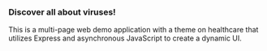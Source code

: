 <h3>Discover all about viruses!</h3>
<p>This is a multi-page web demo application with a theme on healthcare that utilizes Express and asynchronous JavaScript to create a dynamic UI. 


